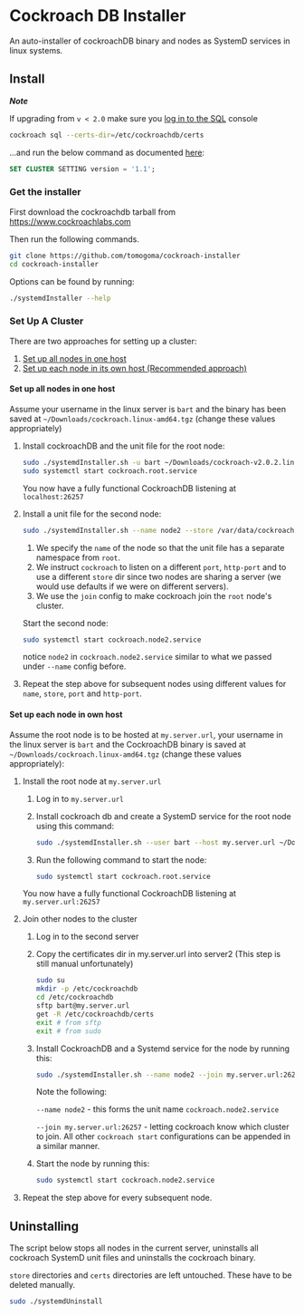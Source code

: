 # Cockroach DB Installer #

An auto-installer of cockroachDB binary and nodes as SystemD
services in linux systems.


## Install ##

***Note***

If upgrading from `v < 2.0` make sure you
[log in to the SQL](https://www.cockroachlabs.com/docs/stable/secure-a-cluster.html#step-4-test-the-cluster)
console

```bash
cockroach sql --certs-dir=/etc/cockroachdb/certs
```

...and run the below command as documented
[here](https://www.cockroachlabs.com/docs/v1.1/upgrade-cockroach-version.html#finalize-the-upgrade):

```sql
SET CLUSTER SETTING version = '1.1';
```

### Get the installer

First download the cockroachdb tarball from https://www.cockroachlabs.com

Then run the following commands.

```bash
git clone https://github.com/tomogoma/cockroach-installer
cd cockroach-installer
```

Options can be found by running:

```bash
./systemdInstaller --help
```

### Set Up A Cluster

There are two approaches for setting up a cluster:

1. [Set up all nodes in one host](#set-up-all-nodes-in-one-host)
1. [Set up each node in its own host (Recommended approach)](#set-up-each-node-in-own-host)

#### Set up all nodes in one host

Assume your username in the linux server is `bart`
and the binary has been saved at `~/Downloads/cockroach.linux-amd64.tgz`
(change these values appropriately)

1. Install cockroachDB and the unit file for the root node:
    
    ```bash
    sudo ./systemdInstaller.sh -u bart ~/Downloads/cockroach-v2.0.2.linux-amd64.tgz
    sudo systemctl start cockroach.root.service
    ```
    
    You now have a fully functional CockroachDB listening at `localhost:26257`
    
1. Install a unit file for the second node:
    
    ```bash
    sudo ./systemdInstaller.sh --name node2 --store /var/data/cockroach/node2 --port 26258 --http-port 7006 --join localhost:26257
    ```
    
    1. We specify the `name` of the node so that
    the unit file has a separate namespace from
    `root`.
    1. We instruct `cockroach` to listen on a
    different `port`, `http-port` and to use
    a different `store` dir since two nodes are
    sharing a server (we would use defaults if
    we were on different servers).
    1. We use the `join` config to make cockroach
    join the `root` node's cluster.
    
    Start the second node:
    
    ```bash
    sudo systemctl start cockroach.node2.service
    ```
    
    notice `node2` in `cockroach.node2.service` similar to what
    we passed under `--name` config before.
    
1. Repeat the step above for subsequent nodes using different
values for `name`, `store`, `port` and `http-port`.
        
#### Set up each node in own host

Assume the root node is to be hosted at `my.server.url`,
your username in the linux server is `bart`
and the CockroachDB binary is saved at `~/Downloads/cockroach.linux-amd64.tgz`
(change these values appropriately):

1. Install the root node at `my.server.url`
    
    1. Log in to `my.server.url`
    
    1. Install cockroach db and create a SystemD service for the
    root node using this command:
    
        ```bash
        sudo ./systemdInstaller.sh --user bart --host my.server.url ~/Downloads/cockroach.linux-amd64.tgz
        ```
    
    1. Run the following command to start the node:
        
        ```bash
        sudo systemctl start cockroach.root.service
        ```
    
    You now have a fully functional CockroachDB listening at `my.server.url:26257`
    
1. Join other nodes to the cluster
    
    1. Log in to the second server
     
    1. Copy the certificates dir in my.server.url into server2
    (This step is still manual unfortunately)
        
        ```bash
        sudo su
        mkdir -p /etc/cockroachdb
        cd /etc/cockroachdb
        sftp bart@my.server.url
        get -R /etc/cockroachdb/certs
        exit # from sftp
        exit # from sudo
        ```
    
    1. Install CockroachDB and a Systemd service for the node
    by running this:
    
        ```bash
        sudo ./systemdInstaller.sh --name node2 --join my.server.url:26257 ~/Downloads/cockroach.linux-amd64.tgz
        ```
        
        Note the following:
        
        `--name node2` - this forms the unit name `cockroach.node2.service`
        
        `--join my.server.url:26257` - letting cockroach know which cluster to
         join. All other `cockroach start` configurations can
         be appended in a similar manner.
    
    1. Start the node by running this:
    
        ```bash
        sudo systemctl start cockroach.node2.service
        ```
    
1. Repeat the step above for every subsequent node.

## Uninstalling

The script below stops all nodes in the current server,
uninstalls all cockroach SystemD unit files
and uninstalls the cockroach binary.

`store` directories and `certs` directories are left untouched.
These have to be deleted manually.

```bash
sudo ./systemdUninstall
```